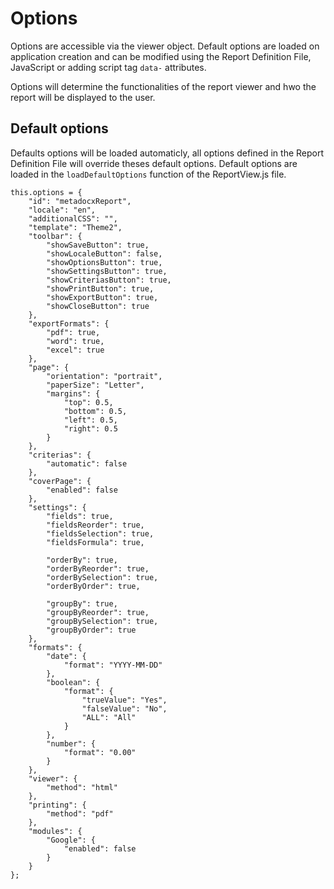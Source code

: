 # Options

Options are accessible via the viewer object. Default options are loaded on application creation and can be modified using the Report Definition File, JavaScript or adding script tag `data-` attributes.

Options will determine the functionalities of the report viewer and hwo the report will be displayed to the user.

## Default options

Defaults options will be loaded automaticly, all options defined in the Report Definition File will override theses default options. Default options are loaded in the `loadDefaultOptions` function of the ReportView.js file.

```JS
this.options = {
    "id": "metadocxReport",
    "locale": "en",
    "additionalCSS": "",
    "template": "Theme2",
    "toolbar": {
        "showSaveButton": true,
        "showLocaleButton": false,
        "showOptionsButton": true,
        "showSettingsButton": true,
        "showCriteriasButton": true,
        "showPrintButton": true,
        "showExportButton": true,
        "showCloseButton": true
    },
    "exportFormats": {
        "pdf": true,
        "word": true,
        "excel": true
    },
    "page": {
        "orientation": "portrait",
        "paperSize": "Letter",
        "margins": {
            "top": 0.5,
            "bottom": 0.5,
            "left": 0.5,
            "right": 0.5
        }
    },
    "criterias": {
        "automatic": false
    },
    "coverPage": {
        "enabled": false
    },
    "settings": {
        "fields": true,
        "fieldsReorder": true,
        "fieldsSelection": true,
        "fieldsFormula": true,

        "orderBy": true,
        "orderByReorder": true,
        "orderBySelection": true,
        "orderByOrder": true,

        "groupBy": true,
        "groupByReorder": true,
        "groupBySelection": true,
        "groupByOrder": true
    },
    "formats": {
        "date": {
            "format": "YYYY-MM-DD"
        },
        "boolean": {
            "format": {
                "trueValue": "Yes",
                "falseValue": "No",
                "ALL": "All"
            }
        },
        "number": {
            "format": "0.00"
        }
    },
    "viewer": {
        "method": "html"
    },
    "printing": {
        "method": "pdf"
    },
    "modules": {
        "Google": {
            "enabled": false
        }
    }
};
```

